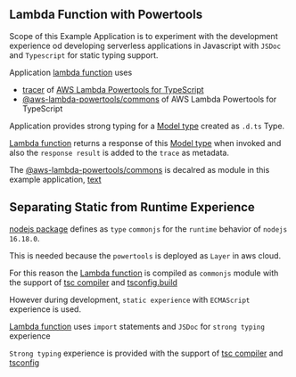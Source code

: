 ## Lambda Function with Powertools

Scope of this Example Application is to experiment with the development experience od developing serverless applications
in Javascript with `JSDoc` and `Typescript` for static typing support.

Application [lambda function](./src/manualTracedLambda.js) uses

- [tracer](https://awslabs.github.io/aws-lambda-powertools-typescript/latest/core/tracer/) of [AWS Lambda Powertools for TypeScript](https://awslabs.github.io/aws-lambda-powertools-typescript/latest/)
- [@aws-lambda-powertools/commons](https://awslabs.github.io/aws-lambda-powertools-typescript/latest/api/modules/_aws_lambda_powertools_commons.html) of AWS Lambda Powertools for TypeScript

Application provides strong typing for a [Model type](./src/types/model.d.ts) created as `.d.ts` Type.

[Lambda function](./src/manualTracedLambda.js) returns a response of this [Model type](./src/types/model.d.ts) when invoked and also the `response result` is added to the `trace` as metadata.

The [@aws-lambda-powertools/commons](https://awslabs.github.io/aws-lambda-powertools-typescript/latest/api/modules/_aws_lambda_powertools_commons.html)
is decalred as module in this example application, [text](./src/types/%40aws-lambda-powertools/commons/index.d.ts)

## Separating Static from Runtime Experience

[nodejs package](package.json) defines as `type` `commonjs` for the `runtime` behavior of `nodejs 16.18.0`.

This is needed because the `powertools` is deployed as `Layer` in aws cloud.

For this reason the [Lambda function](./src/manualTracedLambda.js) is compiled as `commonjs` module with the support of [tsc compiler](./package.json) and [tsconfig.build](./tsconfig.build.json)

However during development, `static experience` with `ECMAScript` experience is used.

[Lambda function](./src/manualTracedLambda.js) uses `import` statements and `JSDoc` for `strong typing` experience

`Strong typing` experience is provided with the support of [tsc compiler](./package.json) and [tsconfig](./tsconfig.json)
